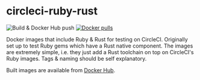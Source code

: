 # circleci-ruby-rust

![Build & Docker Hub push](https://github.com/anirbanmu/docker-circleci-ruby-rust/workflows/Build%20&%20Docker%20Hub%20push/badge.svg?branch=master)
[![Docker pulls](https://img.shields.io/docker/pulls/anirbanmu/circleci-ruby-rust)](https://hub.docker.com/r/anirbanmu/circleci-ruby-rust/)

Docker images that include Ruby & Rust for testing on CircleCI. Originally set up to test Ruby gems which have a Rust native component. The images are extremely simple, i.e. they just add a Rust toolchain on top on CircleCI's Ruby images. Tags & naming should be self explanatory.

Built images are available from [Docker Hub](https://hub.docker.com/r/anirbanmu/circleci-ruby-rust/).
